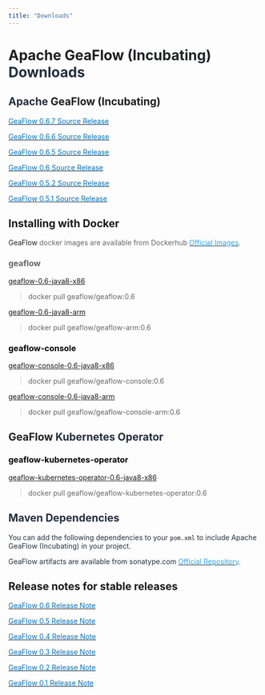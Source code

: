```yaml
---
title: "Downloads"
---
```


# <font style="color:rgba(0, 0, 0, 0.88);">Apache GeaFlow </font><font style="color:rgb(31, 35, 40);">(Incubating)</font><font style="color:rgba(0, 0, 0, 0.88);"> </font><font style="color:rgb(35, 47, 62);"> Downloads</font>

## <font style="color:rgb(35, 47, 62);">Apache </font><font style="color:rgba(0, 0, 0, 0.88);">GeaFlow (Incubating)</font>

[<font style="color:rgb(0, 115, 187);">GeaFlow 0.6.7 Source Release</font>](https://github.com/apache/geaflow/releases/tag/v0.6.7)

[<font style="color:rgb(0, 115, 187);">GeaFlow 0.6.6 Source Release</font>](https://github.com/apache/geaflow/releases/tag/v0.6.6)

[<font style="color:rgb(0, 115, 187);">GeaFlow 0.6.5 Source Release</font>](https://github.com/apache/geaflow/releases/tag/v0.6.5)

[<font style="color:rgb(0, 115, 187);">GeaFlow 0.6 Source Release</font>](https://github.com/apache/geaflow/releases/tag/v0.6)

[<font style="color:rgb(0, 115, 187);">GeaFlow 0.5.2 Source Release</font>](https://github.com/apache/geaflow/releases/tag/v0.5.2)

[<font style="color:rgb(0, 115, 187);">GeaFlow 0.5.1 Source Release</font>](https://github.com/apache/geaflow/releases/tag/v0.5.1)

## Installing with Docker<font style="color:#DF2A3F;"></font>

<font style="color:rgba(0, 0, 0, 0.88);">GeaFlow</font><font style="color:rgb(102, 102, 102);"> docker images are available from Dockerhub </font>[<font style="color:rgb(47, 164, 231);">Official Images</font>](https://hub.docker.com/u/geaflow)<font style="color:rgb(102, 102, 102);">.</font>

### <font style="color:rgb(102, 102, 102);">geaflow</font>

[geaflow-0.6-java8-x86](https://hub.docker.com/r/geaflow/geaflow/tags)

> <font style="color:rgb(102, 102, 102);">docker pull geaflow/geaflow:0.6</font>

[geaflow-0.6-java8-arm](https://hub.docker.com/r/geaflow/geaflow-arm/tags)

> <font style="color:rgb(102, 102, 102);">docker pull geaflow/geaflow-arm:0.6</font>

### <font style="color:rgb(0, 0, 0);">geaflow-console</font>

[geaflow-console-0.6-java8-x86](https://hub.docker.com/r/geaflow/geaflow-console/tags)

> <font style="color:rgb(102, 102, 102);">docker pull geaflow/geaflow-console:0.6</font>

[geaflow-console-0.6-java8-arm](https://hub.docker.com/r/geaflow/geaflow-console-arm/tags)

> docker pull <font style="color:rgb(102, 102, 102);">geaflow</font>/geaflow-console-arm:0.6

## <font style="color:rgba(0, 0, 0, 0.88);">GeaFlow</font><font style="color:rgb(35, 47, 62);"> Kubernetes Operator</font>

### <font style="color:rgb(0, 0, 0);">geaflow-kubernetes-operator</font>

[geaflow-kubernetes-operator-0.6-java8-x86](https://hub.docker.com/r/geaflow/geaflow-kubernetes-operator/tags)

> <font style="color:rgb(102, 102, 102);">docker pull geaflow/geaflow-kubernetes-operator:0.6</font>

## <font style="color:rgb(35, 47, 62);">Maven Dependencies</font><font style="color:#DF2A3F;"></font>

<font style="color:rgb(35, 47, 62);">You can add the following dependencies to your </font>`pom.xml`<font style="color:rgb(35, 47, 62);"> to include Apache GeaFlow (Incubating) in your project.</font>

<font style="color:rgb(35, 47, 62);">GeaFlow artifacts are available from sonatype.com</font><font style="color:rgb(102, 102, 102);"> </font>[<font style="color:rgb(47, 164, 231);">Official Repository</font>](https://search.maven.org/search?q=GeaFlow)<font style="color:rgb(102, 102, 102);">.</font>

## Release notes for stable releases

[<font style="color:rgb(0, 115, 187);">GeaFlow 0.6 Release Note</font>](https://github.com/apache/geaflow/releases/tag/v0.6)

[<font style="color:rgb(0, 115, 187);">GeaFlow 0.5 Release Note</font>](https://github.com/apache/geaflow/releases/tag/release-0.5)

[<font style="color:rgb(0, 115, 187);">GeaFlow 0.4 Release Note</font>](https://github.com/apache/geaflow/releases/tag/release-0.4)

[<font style="color:rgb(0, 115, 187);">GeaFlow 0.3 Release Note</font>](https://github.com/apache/geaflow/releases/tag/release-0.3)

[<font style="color:rgb(0, 115, 187);">GeaFlow 0.2 Release Note</font>](https://github.com/apache/geaflow/releases/tag/release-0.2)

[<font style="color:rgb(0, 115, 187);">GeaFlow 0.1 Release Note</font>](https://github.com/apache/geaflow/releases/tag/release-0.1)

##
